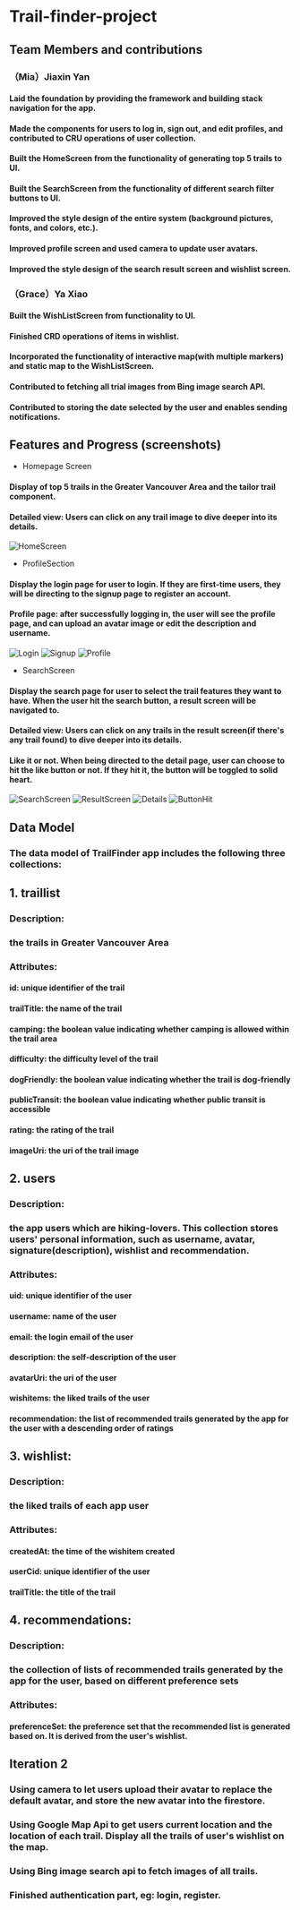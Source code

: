 # Trail-finder-project
## Team Members and contributions
### （Mia）Jiaxin Yan
#### Laid the foundation by providing the framework and building stack navigation for the app.
#### Made the components for users to log in, sign out, and edit profiles, and contributed to CRU operations of user collection.
#### Built the HomeScreen from the functionality of generating top 5 trails to UI.
#### Built the SearchScreen from the functionality of different search filter buttons to UI.
#### Improved the style design of the entire system (background pictures, fonts, and colors, etc.).
#### Improved profile screen and used camera to update user avatars.
#### Improved the style design of the search result screen and wishlist screen.


### （Grace）Ya Xiao
#### Built the WishListScreen from functionality to UI.
#### Finished CRD operations of items in wishlist.
#### Incorporated the functionality of interactive map(with multiple markers) and static map to the WishListScreen.
#### Contributed to fetching all trial images from Bing image search API.
#### Contributed to storing the date selected by the user and enables sending notifications.

## Features and Progress (screenshots)
* Homepage Screen
#### Display of top 5 trails in the Greater Vancouver Area and the tailor trail component.
#### Detailed view: Users can click on any trail image to dive deeper into its details.
![HomeScreen](homepage.png)

* ProfileSection
#### Display the login page for user to login. If they are first-time users, they will be directing to the signup page to register an account.
#### Profile page: after successfully logging in, the user will see the profile page, and can upload an avatar image or edit the description and username.
![Login](login.png)
![Signup](signup.png)
![Profile](profile.png)

* SearchScreen
#### Display the search page for user to select the trail features they want to have. When the user hit the search button, a result screen will be navigated to.
#### Detailed view: Users can click on any trails in the result screen(if there's any trail found) to dive deeper into its details.
#### Like it or not. When being directed to the detail page, user can choose to hit the like button or not. If they hit it, the button will be toggled to solid heart.
![SearchScreen](search.jpg)
![ResultScreen](results.jpg)
![Details](details.png)
![ButtonHit](likebutton_hit.png)



## Data Model
### The data model of TrailFinder app includes the following three collections:

## 1. traillist
### Description:
### the trails in Greater Vancouver Area

### Attributes:
#### id: unique identifier of the trail

#### trailTitle: the name of the trail

#### camping: the boolean value indicating whether camping is allowed within the trail area

#### difficulty: the difficulty level of the trail

#### dogFriendly: the boolean value indicating whether the trail is dog-friendly

#### publicTransit: the boolean value indicating whether public transit is accessible

#### rating: the rating of the trail

#### imageUri: the uri of the trail image


## 2. users
### Description:
### the app users which are hiking-lovers. This collection stores users' personal information, such as username, avatar, signature(description), wishlist and recommendation.

### Attributes:
#### uid: unique identifier of the user

#### username: name of the user

#### email: the login email of the user

#### description: the self-description of the user

#### avatarUri: the uri of the user

#### wishitems: the liked trails of the user

#### recommendation: the list of recommended trails generated by the app for the user with a descending order of ratings


## 3. wishlist:
### Description:
### the liked trails of each app user

### Attributes:
#### createdAt: the time of the wishitem created

#### userCid: unique identifier of the user

#### trailTitle: the title of the trail



## 4. recommendations:
### Description:
### the collection of lists of recommended trails generated by the app for the user, based on different preference sets

### Attributes:
#### preferenceSet: the preference set that the recommended list is generated based on. It is derived from the user's wishlist.

## Iteration 2
### Using camera to let users upload their avatar to replace the default avatar, and store the new avatar into the firestore.
### Using Google Map Api to get users current location and the location of each trail. Display all the trails of user's wishlist on the map.
### Using Bing image search api to fetch images of all trails.
### Finished authentication part, eg: login, register.
